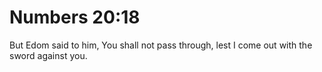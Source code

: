 # Numbers 20:18

But Edom said to him, You shall not pass through, lest I come out with the sword against you.
